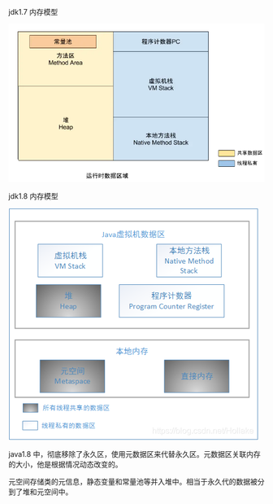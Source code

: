 jdk1.7 内存模型

![img](https://raw.githubusercontent.com/jssda/picbed/master/9439016-9989bdf68f246587.png)

jdk1.8 内存模型

![img](https://raw.githubusercontent.com/jssda/picbed/master/20190618112318202.png)

java1.8 中，彻底移除了永久区，使用元数据区来代替永久区。元数据区关联内存的大小，他是根据情况动态改变的。

元空间存储类的元信息，静态变量和常量池等并入堆中。相当于永久代的数据被分到了堆和元空间中。